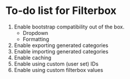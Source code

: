 # To-do list for Filterbox
1. Enable bootstrap compatibility out of the box.
	- Dropdown
	- Formatting
2. Enable exporting generated categories
3. Enable importing generated categories
4. Enable caching
5. Enable using custom (user set) IDs
6. Enable using custom filterbox values

